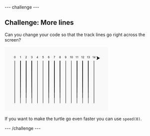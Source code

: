 \--- challenge \---

## Challenge: More lines

Can you change your code so that the track lines go right across the screen?

![screenshot](images/race-challenge1.png)

If you want to make the turtle go even faster you can use `speed(0)`.

\--- /challenge \---
